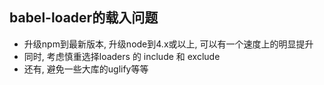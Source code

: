 ## babel-loader的载入问题

- 升级npm到最新版本, 升级node到4.x或以上, 可以有一个速度上的明显提升
- 同时, 考虑慎重选择loaders 的 include 和 exclude
- 还有, 避免一些大库的uglify等等